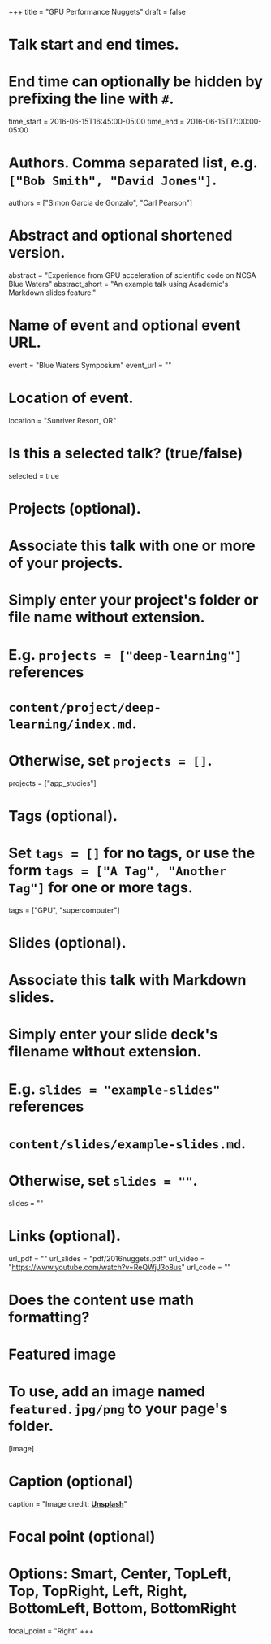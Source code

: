 +++
title = "GPU Performance Nuggets"
draft = false

# Talk start and end times.
#   End time can optionally be hidden by prefixing the line with `#`.
time_start = 2016-06-15T16:45:00-05:00
time_end = 2016-06-15T17:00:00-05:00

# Authors. Comma separated list, e.g. `["Bob Smith", "David Jones"]`.
authors = ["Simon Garcia de Gonzalo", "Carl Pearson"]

# Abstract and optional shortened version.
abstract = "Experience from GPU acceleration of scientific code on NCSA Blue Waters"
abstract_short = "An example talk using Academic's Markdown slides feature."

# Name of event and optional event URL.
event = "Blue Waters Symposium"
event_url = ""

# Location of event.
location = "Sunriver Resort, OR"

# Is this a selected talk? (true/false)
selected = true

# Projects (optional).
#   Associate this talk with one or more of your projects.
#   Simply enter your project's folder or file name without extension.
#   E.g. `projects = ["deep-learning"]` references 
#   `content/project/deep-learning/index.md`.
#   Otherwise, set `projects = []`.
projects = ["app_studies"]

# Tags (optional).
#   Set `tags = []` for no tags, or use the form `tags = ["A Tag", "Another Tag"]` for one or more tags.
tags = ["GPU", "supercomputer"]

# Slides (optional).
#   Associate this talk with Markdown slides.
#   Simply enter your slide deck's filename without extension.
#   E.g. `slides = "example-slides"` references 
#   `content/slides/example-slides.md`.
#   Otherwise, set `slides = ""`.
slides = ""

# Links (optional).
url_pdf = ""
url_slides = "pdf/2016nuggets.pdf"
url_video = "https://www.youtube.com/watch?v=ReQWjJ3o8us"
url_code = ""

# Does the content use math formatting?


# Featured image
# To use, add an image named `featured.jpg/png` to your page's folder. 
[image]
  # Caption (optional)
  caption = "Image credit: [**Unsplash**](https://unsplash.com/photos/bzdhc5b3Bxs)"

  # Focal point (optional)
  # Options: Smart, Center, TopLeft, Top, TopRight, Left, Right, BottomLeft, Bottom, BottomRight
  focal_point = "Right"
+++
